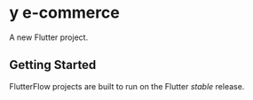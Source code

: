 # y e-commerce

A new Flutter project.

## Getting Started

FlutterFlow projects are built to run on the Flutter _stable_ release.
